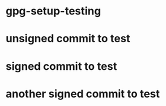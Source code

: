 # gpg-setup-testing


# unsigned commit to test


# signed commit to test

# another  signed commit to test